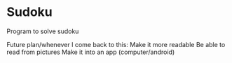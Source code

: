 # Sudoku
Program to solve sudoku

Future plan/whenever I come back to this:
Make it more readable
Be able to read from pictures
Make it into an app (computer/android)
